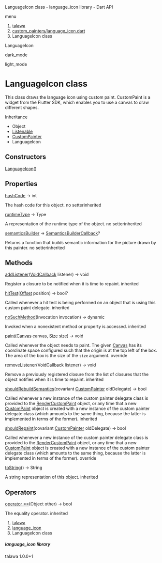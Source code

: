 




LanguageIcon class - language\_icon library - Dart API







menu

1. [talawa](../index.html)
2. [custom\_painters/language\_icon.dart](../custom_painters_language_icon/custom_painters_language_icon-library.html)
3. LanguageIcon class

LanguageIcon


dark\_mode

light\_mode




# LanguageIcon class


This class draws the language icon using custom paint.
CustomPaint is a widget from the Flutter SDK, which enables
you to use a canvas to draw different shapes.


Inheritance

* Object
* [Listenable](https://api.flutter.dev/flutter/foundation/Listenable-class.html)
* [CustomPainter](https://api.flutter.dev/flutter/rendering/CustomPainter-class.html)
* LanguageIcon



## Constructors

[LanguageIcon](../custom_painters_language_icon/LanguageIcon/LanguageIcon.html)()




## Properties

[hashCode](https://api.flutter.dev/flutter/foundation/Listenable/hashCode.html)
→ int

The hash code for this object.
no setterinherited

[runtimeType](https://api.flutter.dev/flutter/foundation/Listenable/runtimeType.html)
→ Type

A representation of the runtime type of the object.
no setterinherited

[semanticsBuilder](https://api.flutter.dev/flutter/rendering/CustomPainter/semanticsBuilder.html)
→ [SemanticsBuilderCallback](https://api.flutter.dev/flutter/rendering/SemanticsBuilderCallback.html)?

Returns a function that builds semantic information for the picture drawn
by this painter.
no setterinherited



## Methods

[addListener](https://api.flutter.dev/flutter/rendering/CustomPainter/addListener.html)([VoidCallback](https://api.flutter.dev/flutter/dart-ui/VoidCallback.html) listener)
→ void


Register a closure to be notified when it is time to repaint.
inherited

[hitTest](https://api.flutter.dev/flutter/rendering/CustomPainter/hitTest.html)([Offset](https://api.flutter.dev/flutter/dart-ui/Offset-class.html) position)
→ bool?


Called whenever a hit test is being performed on an object that is using
this custom paint delegate.
inherited

[noSuchMethod](https://api.flutter.dev/flutter/foundation/Listenable/noSuchMethod.html)(Invocation invocation)
→ dynamic


Invoked when a nonexistent method or property is accessed.
inherited

[paint](../custom_painters_language_icon/LanguageIcon/paint.html)([Canvas](https://api.flutter.dev/flutter/painting/Canvas-class.html) canvas, [Size](https://api.flutter.dev/flutter/dart-ui/Size-class.html) size)
→ void


Called whenever the object needs to paint. The given [Canvas](https://api.flutter.dev/flutter/painting/Canvas-class.html) has its
coordinate space configured such that the origin is at the top left of the
box. The area of the box is the size of the `size` argument.
override

[removeListener](https://api.flutter.dev/flutter/rendering/CustomPainter/removeListener.html)([VoidCallback](https://api.flutter.dev/flutter/dart-ui/VoidCallback.html) listener)
→ void


Remove a previously registered closure from the list of closures that the
object notifies when it is time to repaint.
inherited

[shouldRebuildSemantics](https://api.flutter.dev/flutter/rendering/CustomPainter/shouldRebuildSemantics.html)(covariant [CustomPainter](https://api.flutter.dev/flutter/rendering/CustomPainter-class.html) oldDelegate)
→ bool


Called whenever a new instance of the custom painter delegate class is
provided to the [RenderCustomPaint](https://api.flutter.dev/flutter/rendering/RenderCustomPaint-class.html) object, or any time that a new
[CustomPaint](https://api.flutter.dev/flutter/widgets/CustomPaint-class.html) object is created with a new instance of the custom painter
delegate class (which amounts to the same thing, because the latter is
implemented in terms of the former).
inherited

[shouldRepaint](../custom_painters_language_icon/LanguageIcon/shouldRepaint.html)(covariant [CustomPainter](https://api.flutter.dev/flutter/rendering/CustomPainter-class.html) oldDelegate)
→ bool


Called whenever a new instance of the custom painter delegate class is
provided to the [RenderCustomPaint](https://api.flutter.dev/flutter/rendering/RenderCustomPaint-class.html) object, or any time that a new
[CustomPaint](https://api.flutter.dev/flutter/widgets/CustomPaint-class.html) object is created with a new instance of the custom painter
delegate class (which amounts to the same thing, because the latter is
implemented in terms of the former).
override

[toString](https://api.flutter.dev/flutter/rendering/CustomPainter/toString.html)()
→ String


A string representation of this object.
inherited



## Operators

[operator ==](https://api.flutter.dev/flutter/foundation/Listenable/operator_equals.html)(Object other)
→ bool


The equality operator.
inherited



 


1. [talawa](../index.html)
2. [language\_icon](../custom_painters_language_icon/custom_painters_language_icon-library.html)
3. LanguageIcon class

##### language\_icon library





talawa
1.0.0+1






